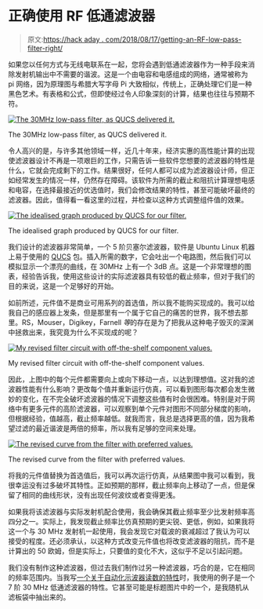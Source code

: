 # 正确使用 RF 低通滤波器

> 原文:[https://hack aday . com/2018/08/17/getting-an-RF-low-pass-filter-right/](https://hackaday.com/2018/08/17/getting-an-rf-low-pass-filter-right/)

如果您以任何方式与无线电联系在一起，您将会遇到低通滤波器作为一种手段来消除发射机输出中不需要的谐波。这是一个由电容和电感组成的网络，通常被称为 pi 网络，因为原理图与希腊大写字母 Pi 大致相似，传统上，正确处理它们是一种黑色艺术。有表格和公式，但即使经过令人印象深刻的计算，结果也往往与预期不符。

[![The 30MHz low-pass filter, as QUCS delivered it.](../Images/6f7fda054cb58e192500d6037b4ea3ef.png)](https://hackaday.com/wp-content/uploads/2018/07/30mhz-filter-circuit.jpg)

The 30MHz low-pass filter, as QUCS delivered it.

令人高兴的是，与许多其他领域一样，近几十年来，经济实惠的高性能计算的出现使滤波器设计不再是一项艰巨的工作，只需告诉一些软件您想要的滤波器的特性是什么，它就会完成剩下的工作。结果很好，任何人都可以成为滤波器设计师，但正如经常发生的情况一样，仍然存在障碍。该软件为所需的截止和阻抗计算理想电感和电容，在选择最接近的优选值时，我们会修改结果的特性，甚至可能破坏最终的滤波器。因此，值得看一看这里的过程，并检查以这种方式调整组件值的效果。

[![The idealised graph produced by QUCS for our filter.](../Images/73bd4d4732a913485e98aa3fc6feaa3c.png)](https://hackaday.com/wp-content/uploads/2018/07/30mhz-filter-graph.jpg)

The idealised graph produced by QUCS for our filter.

我们设计的滤波器非常简单，一个 5 阶贝塞尔滤波器，软件是 Ubuntu Linux 机器上易于使用的 [QUCS](http://qucs.sourceforge.net/) 包。插入所需的数字，它会吐出一个电路图，然后我们可以模拟显示一个漂亮的曲线，在 30MHz 上有一个 3dB 点。这是一个非常理想的图表，经验告诉我，使用这些设计的实际滤波器具有较低的截止频率，但对于我们的目的来说，这是一个足够好的开始。

如前所述，元件值不是商业可用系列的首选值，所以我不能购买现成的。我可以给我自己的感应器上发条，但是那里有一个属于它自己的痛苦的世界，我不想去那里。RS，Mouser，Digikey，Farnell *等*的存在是为了把我从这种电子毁灭的深渊中拯救出来，我究竟为什么不买现成的呢？

[![My revised filter circuit with off-the-shelf component values.](../Images/f761c04348b467b298168e24fa7b4cf1.png)](https://hackaday.com/wp-content/uploads/2018/07/30mhz-filter-revised-circuit.jpg)

My revised filter circuit with off-the-shelf component values.

因此，上图中的每个元件都需要向上或向下移动一点，以达到理想值。这对我的滤波器性能有什么影响？更改每个值并重新运行仿真，可以看到图形每次都会发生微妙的变化，在不完全破坏滤波器的情况下调整这些值有时会很困难。特别是对于网络中有更多元件的高阶滤波器，可以观察到单个元件对图形不同部分梯度的影响，但根据经验，值越高，截止频率越低。就我而言，我总是选择更高的值，因为我希望过滤的最近谐波是两倍的频率，所以我有足够的空间来处理。

[![The revised curve from the filter with preferred values.](../Images/358c78ee6657c2e4f6698961b644ac7c.png)](https://hackaday.com/wp-content/uploads/2018/07/30mhz-filter-revised-graph.jpg)

The revised curve from the filter with preferred values.

将我的元件值替换为首选值后，我可以再次运行仿真，从结果图中我可以看到，我很幸运没有过多破坏其特性。正如预期的那样，截止频率向上移动了一点，但是保留了相同的曲线形状，没有出现任何波纹或者变得更浅。

如果我将该滤波器与实际发射机配合使用，我会确保其截止频率至少比发射频率高四分之一。实际上，我发现截止频率比仿真预期的更尖锐、更低，例如，如果我将这一个与 30 MHz 发射机一起使用，我会发现它对载波的衰减超过了我认为可以接受的程度。还必须承认，以这种方式改变元件值也将改变滤波器的阻抗，而不是计算出的 50 欧姆，但是实际上，只要值的变化不大，这似乎不足以引起问题。

我们没有制作这种滤波器，但过去我们制作过另一种滤波器，巧合的是，它在相同的频率范围内。当我写[一个关于自动化示波器读数的特性](https://hackaday.com/2016/11/29/controlling-your-instruments-from-a-computer-doing-something-useful/)时，我使用的例子是一个 7 阶 30 MHz 低通滤波器的特性。它甚至可能是标题图片中的一个，是我随机从滤板袋中抽出来的。
